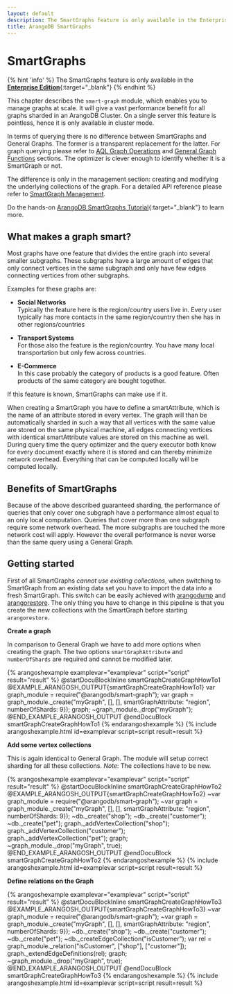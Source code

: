 ```yaml
---
layout: default
description: The SmartGraphs feature is only available in the Enterprise Edition
title: ArangoDB SmartGraphs
---
```

SmartGraphs
===========

{% hint 'info' %}
The SmartGraphs feature is only available in the
[**Enterprise Edition**](https://www.arangodb.com/why-arangodb/arangodb-enterprise/){:target="_blank"}
{% endhint %}

This chapter describes the `smart-graph` module, which enables you to manage
graphs at scale. It will give a vast performance benefit for all graphs sharded
in an ArangoDB Cluster. On a single server this feature is pointless, hence it
is only available in cluster mode.

In terms of querying there is no difference between SmartGraphs and
General Graphs. The former is a transparent replacement for the latter.
For graph querying please refer to [AQL Graph Operations](aql/graphs.html)
and [General Graph Functions](graphs-general-graphs-functions.html) sections.
The optimizer is clever enough to identify whether it is a SmartGraph or not.

The difference is only in the management section: creating and modifying the
underlying collections of the graph. For a detailed API reference please refer
to [SmartGraph Management](graphs-smart-graphs-management.html).

Do the hands-on
[ArangoDB SmartGraphs Tutorial](https://www.arangodb.com/using-smartgraphs-arangodb/){:target="_blank"}
to learn more.

What makes a graph smart?
-------------------------

Most graphs have one feature that divides the entire graph into several smaller
subgraphs. These subgraphs have a large amount of edges that only connect
vertices in the same subgraph and only have few edges connecting vertices from
other subgraphs.

Examples for these graphs are:

- **Social Networks**<br>
  Typically the feature here is the region/country users live in.
  Every user typically has more contacts in the same region/country then she
  has in other regions/countries

- **Transport Systems**<br>
  For those also the feature is the region/country. You have many local
  transportation but only few across countries.

- **E-Commerce**<br>
  In this case probably the category of products is a good feature.
  Often products of the same category are bought together.

If this feature is known, SmartGraphs can make use if it.

When creating a SmartGraph you have to define a smartAttribute, which is the
name of an attribute stored in every vertex. The graph will than be
automatically sharded in such a way that all vertices with the same value are
stored on the same physical machine, all edges connecting vertices with
identical smartAttribute values are stored on this machine as well.
During query time the query optimizer and the query executor both know for
every document exactly where it is stored and can thereby minimize network
overhead. Everything that can be computed locally will be computed locally.

Benefits of SmartGraphs
-----------------------

Because of the above described guaranteed sharding, the performance of queries
that only cover one subgraph have a performance almost equal to an only local
computation. Queries that cover more than one subgraph require some network
overhead. The more subgraphs are touched the more network cost will apply.
However the overall performance is never worse than the same query using a
General Graph.

Getting started
---------------

First of all SmartGraphs *cannot use existing collections*, when switching to
SmartGraph from an existing data set you have to import the data into a fresh
SmartGraph. This switch can be easily achieved with
[arangodump](programs-arangodump.html) and
[arangorestore](programs-arangorestore.html).
The only thing you have to change in this pipeline is that you create the new
collections with the SmartGraph before starting `arangorestore`.

**Create a graph**

In comparison to General Graph we have to add more options when creating the
graph. The two options `smartGraphAttribute` and `numberOfShards` are
required and cannot be modified later. 

{% arangoshexample examplevar="examplevar" script="script" result="result" %}
    @startDocuBlockInline smartGraphCreateGraphHowTo1
    @EXAMPLE_ARANGOSH_OUTPUT{smartGraphCreateGraphHowTo1}
    var graph_module = require("@arangodb/smart-graph");
    var graph = graph_module._create("myGraph", [], [], smartGraphAttribute: "region", numberOfShards: 9});
    graph;
    ~graph_module._drop("myGraph");
    @END_EXAMPLE_ARANGOSH_OUTPUT
    @endDocuBlock smartGraphCreateGraphHowTo1
{% endarangoshexample %}
{% include arangoshexample.html id=examplevar script=script result=result %}

**Add some vertex collections**

This is again identical to General Graph. The module will setup correct
sharding for all these collections. *Note*: The collections have to be new.

{% arangoshexample examplevar="examplevar" script="script" result="result" %}
    @startDocuBlockInline smartGraphCreateGraphHowTo2
    @EXAMPLE_ARANGOSH_OUTPUT{smartGraphCreateGraphHowTo2}
    ~var graph_module = require("@arangodb/smart-graph");
    ~var graph = graph_module._create("myGraph", [], [], smartGraphAttribute: "region", numberOfShards: 9});
    ~db._create("shop");
    ~db._create("customer");
    ~db._create("pet");
    graph._addVertexCollection("shop");
    graph._addVertexCollection("customer");
    graph._addVertexCollection("pet");
    graph;
    ~graph_module._drop("myGraph", true);
    @END_EXAMPLE_ARANGOSH_OUTPUT
    @endDocuBlock smartGraphCreateGraphHowTo2
{% endarangoshexample %}
{% include arangoshexample.html id=examplevar script=script result=result %}

**Define relations on the Graph**

{% arangoshexample examplevar="examplevar" script="script" result="result" %}
    @startDocuBlockInline smartGraphCreateGraphHowTo3
    @EXAMPLE_ARANGOSH_OUTPUT{smartGraphCreateGraphHowTo3}
    ~var graph_module = require("@arangodb/smart-graph");
    ~var graph = graph_module._create("myGraph", [], [], smartGraphAttribute: "region", numberOfShards: 9});
    ~db._create("shop");
    ~db._create("customer");
    ~db._create("pet");
    ~db._createEdgeCollection("isCustomer");
    var rel = graph_module._relation("isCustomer", ["shop"], ["customer"]);
    graph._extendEdgeDefinitions(rel);
    graph;
    ~graph_module._drop("myGraph", true);
    @END_EXAMPLE_ARANGOSH_OUTPUT
    @endDocuBlock smartGraphCreateGraphHowTo3
{% endarangoshexample %}
{% include arangoshexample.html id=examplevar script=script result=result %}
